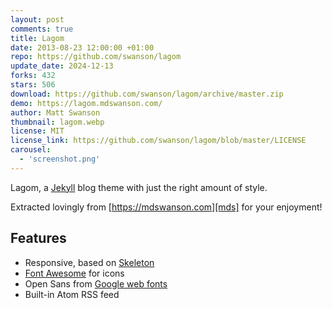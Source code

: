 ```yaml
---
layout: post
comments: true
title: Lagom
date: 2013-08-23 12:00:00 +01:00
repo: https://github.com/swanson/lagom
update_date: 2024-12-13
forks: 432
stars: 506
download: https://github.com/swanson/lagom/archive/master.zip
demo: https://lagom.mdswanson.com/
author: Matt Swanson
thumbnail: lagom.webp
license: MIT
license_link: https://github.com/swanson/lagom/blob/master/LICENSE
carousel:
  - 'screenshot.png'
---
```


Lagom, a [Jekyll][j] blog theme with just the right amount of style.

Extracted lovingly from [https://mdswanson.com][mds] for your enjoyment!

## Features

* Responsive, based on [Skeleton][skeleton]
* [Font Awesome][font-awesome] for icons
* Open Sans from [Google web fonts][gfonts]
* Built-in Atom RSS feed

[j]: https://jekyllrb.com/
[mds]: https://mdswanson.com
[skeleton]: https://www.getskeleton.com/
[font-awesome]: https://fontawesome.com/
[gfonts]: https://www.google.com/fonts/specimen/Open+Sans
